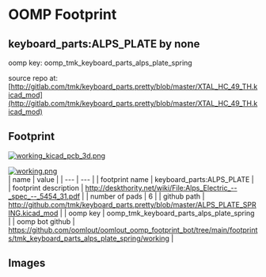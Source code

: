 # OOMP Footprint  
## keyboard_parts:ALPS_PLATE  by none  
  
oomp key: oomp_tmk_keyboard_parts_alps_plate_spring  
  
source repo at: [http://gitlab.com/tmk/keyboard_parts.pretty/blob/master/XTAL_HC_49_TH.kicad_mod](http://gitlab.com/tmk/keyboard_parts.pretty/blob/master/XTAL_HC_49_TH.kicad_mod)  
## Footprint  
  
[![working_kicad_pcb_3d.png](working_kicad_pcb_3d_600.png)](working_kicad_pcb_3d.png)  
  
[![working.png](working_600.png)](working.png)  
| name | value | 
| --- | --- | 
| footprint name | keyboard_parts:ALPS_PLATE | 
| footprint description | http://deskthority.net/wiki/File:Alps_Electric_--_spec_--_5454_31.pdf | 
| number of pads | 6 | 
| github path | http://github.com/tmk/keyboard_parts.pretty/blob/master/ALPS_PLATE_SPRING.kicad_mod | 
| oomp key | oomp_tmk_keyboard_parts_alps_plate_spring | 
| oomp bot github | https://github.com/oomlout/oomlout_oomp_footprint_bot/tree/main/footprints/tmk_keyboard_parts_alps_plate_spring/working | 
## Images  
